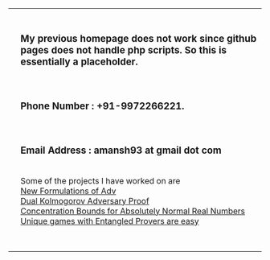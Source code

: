 <!DOCTYPE html PUBLIC "-//W3C//DTD XHTML 1.1//EN"
  "http://www.w3.org/TR/xhtml11/DTD/xhtml11.dtd">
<html xmlns="http://www.w3.org/1999/xhtml" xml:lang="en">
<head>
<title>Aman Sharma</title>
</head>
<body>
<table summary="Table for page layout." id="tlayout">
<tr valign="top">
<td id="layout-menu">
</td>
<td id="layout-content">
<div id="toptitle"><br>
<h3>My previous homepage does not work since github pages does not handle php scripts. So this is essentially a placeholder.</h3><br>
<h3>Phone Number : +91-9972266221.</h3><br>
<h3>Email Address : amansh93 at gmail dot com</h3><br>
  Some of the projects I have worked on are <br>
<div class="menu-item"><a href="p1.pdf" class="current">New Formulations of Adv</a></div>
<div class="menu-item"><a href="p2.pdf" class="current">Dual Kolmogorov Adversary Proof</a></div>
<div class="menu-item"><a href="p3.pdf" class="current">Concentration Bounds for Absolutely Normal Real Numbers</a></div>
<div class="menu-item"><a href="p4.pdf" class="current">Unique games with Entangled Provers are easy</a></div>
<h3></h3><br>
</body>
</html>
